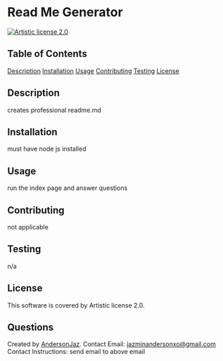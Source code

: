 # Read Me Generator
[![Artistic license 2.0](https://img.shields.io/badge/license-Artistic%20license%202.0-blue.svg)](https://choosealicense.com/licenses/artistic-2.0)
## Table of Contents
[Description](#description)
[Installation](#installation)
[Usage](#usage)
[Contributing](#contributing)
[Testing](#testing)
[License](#license)
## Description
creates professional readme.md
## Installation
must have node js installed
## Usage
run the index page and answer questions
## Contributing
not applicable
## Testing
n/a
## License
This software is covered by Artistic license 2.0.
## Questions
Created by [AndersonJaz](https://github.com/AndersonJaz).
Contact Email: jazminandersonxo@gmail.com
Contact Instructions: send email to above email

